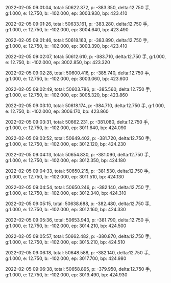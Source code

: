 2022-02-05 09:01:04, total: 50622.372, p: -383.350, delta:12.750 手, g:1.000, e: 12.750, b: -102.000, ep: 3003.930, bp: 423.410

2022-02-05 09:01:26, total: 50633.161, p: -383.280, delta:12.750 手, g:1.000, e: 12.750, b: -102.000, ep: 3004.640, bp: 423.490

2022-02-05 09:01:46, total: 50618.163, p: -383.890, delta:12.750 手, g:1.000, e: 12.750, b: -102.000, ep: 3003.390, bp: 423.410

2022-02-05 09:02:07, total: 50612.610, p: -383.710, delta:12.750 手, g:1.000, e: 12.750, b: -102.000, ep: 3002.850, bp: 423.320

2022-02-05 09:02:28, total: 50600.416, p: -385.740, delta:12.750 手, g:1.000, e: 12.750, b: -102.000, ep: 3003.060, bp: 423.600

2022-02-05 09:02:49, total: 50603.786, p: -385.560, delta:12.750 手, g:1.000, e: 12.750, b: -102.000, ep: 3005.320, bp: 423.860

2022-02-05 09:03:10, total: 50618.174, p: -384.710, delta:12.750 手, g:1.000, e: 12.750, b: -102.000, ep: 3006.170, bp: 423.860

2022-02-05 09:03:31, total: 50662.231, p: -381.080, delta:12.750 手, g:1.000, e: 12.750, b: -102.000, ep: 3011.640, bp: 424.090

2022-02-05 09:03:52, total: 50649.402, p: -381.720, delta:12.750 手, g:1.000, e: 12.750, b: -102.000, ep: 3012.120, bp: 424.230

2022-02-05 09:04:13, total: 50654.830, p: -381.090, delta:12.750 手, g:1.000, e: 12.750, b: -102.000, ep: 3012.350, bp: 424.180

2022-02-05 09:04:33, total: 50650.215, p: -381.530, delta:12.750 手, g:1.000, e: 12.750, b: -102.000, ep: 3011.510, bp: 424.130

2022-02-05 09:04:54, total: 50650.246, p: -382.140, delta:12.750 手, g:1.000, e: 12.750, b: -102.000, ep: 3012.340, bp: 424.310

2022-02-05 09:05:15, total: 50638.688, p: -382.480, delta:12.750 手, g:1.000, e: 12.750, b: -102.000, ep: 3012.160, bp: 424.330

2022-02-05 09:05:36, total: 50653.943, p: -381.790, delta:12.750 手, g:1.000, e: 12.750, b: -102.000, ep: 3014.210, bp: 424.500

2022-02-05 09:05:57, total: 50662.482, p: -380.870, delta:12.750 手, g:1.000, e: 12.750, b: -102.000, ep: 3015.210, bp: 424.510

2022-02-05 09:06:18, total: 50648.588, p: -382.140, delta:12.750 手, g:1.000, e: 12.750, b: -102.000, ep: 3017.700, bp: 424.980

2022-02-05 09:06:38, total: 50658.895, p: -379.950, delta:12.750 手, g:1.000, e: 12.750, b: -102.000, ep: 3019.490, bp: 424.930